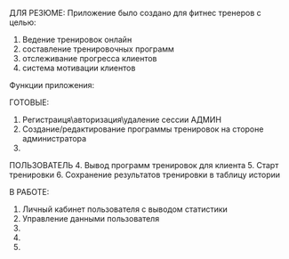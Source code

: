 ДЛЯ РЕЗЮМЕ:
Приложение было создано для фитнес тренеров с целью:
1. Ведение тренировок онлайн
2. составление тренировочных программ
3. отслеживание прогресса клиентов
4. система мотивации клиентов
   

Функции приложения:

ГОТОВЫЕ:

1. Регистраиця\авторизация\удаление сессии
АДМИН
2. Создание/редактирование программы тренировок на стороне администратора
3. 
ПОЛЬЗОВАТЕЛЬ
4. Вывод программ тренировок для клиента
5. Старт тренировки
6. Сохранение результатов тренировки в таблицу истории




В РАБОТЕ:
1. Личный кабинет пользователя с выводом статистики
2. Управление данными пользователя
3. 
4. 
5. 

